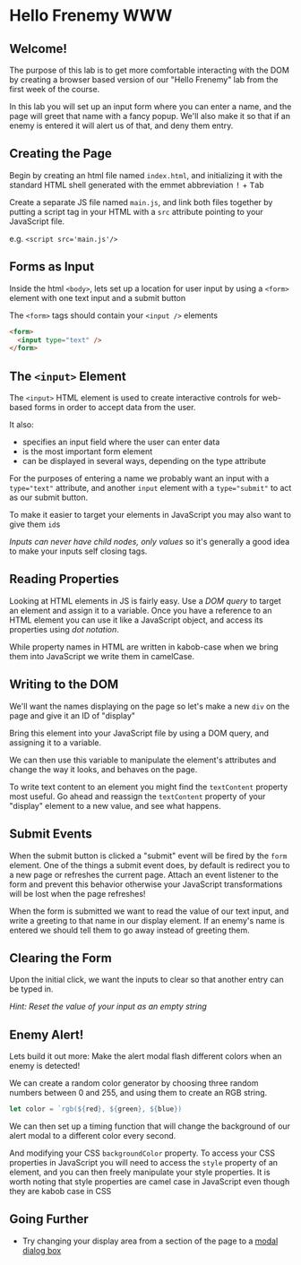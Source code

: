 # Hello Frenemy WWW

## Welcome!

The purpose of this lab is to get more comfortable interacting with the DOM by creating a browser based version of our "Hello Frenemy" lab from the first week of the course.

In this lab you will set up an input form where you can enter a name, and the page will greet that name with a fancy popup. We'll also make it so that if an enemy is entered it will alert us of that, and deny them entry.

## Creating the Page

Begin by creating an html file named `index.html`, and initializing it with the standard HTML shell generated with the emmet abbreviation <kbd>!</kbd> + <kbd>Tab</kbd>

Create a separate JS file named `main.js`, and link both files together by putting a script tag in your HTML with a `src` attribute pointing to your JavaScript file.

e.g. `<script src='main.js'/>`

## Forms as Input

Inside the html `<body>`, lets set up a location for user input by using a `<form>` element with one text input and a submit button

The `<form>` tags should contain your `<input />` elements

```html
<form>
  <input type="text" />
</form>
```

## The `<input>` Element

The `<input>` HTML element is used to create interactive controls for web-based forms in order to accept data from the user.

It also:

- specifies an input field where the user can enter data
- is the most important form element
- can be displayed in several ways, depending on the type attribute

For the purposes of entering a name we probably want an input with a `type="text"` attribute, and another `input` element with a `type="submit"` to act as our submit button.

To make it easier to target your elements in JavaScript you may also want to give them `id`s

*Inputs can never have child nodes, only values* so it's generally a good idea to make your inputs self closing tags.

## Reading Properties

Looking at HTML elements in JS is fairly easy. Use a *DOM query* to target an element and assign it to a variable. Once you have a reference to an HTML element you can use it like a JavaScript object, and access its properties using *dot notation*.

While property names in HTML are written in kabob-case when we bring them into JavaScript we write them in camelCase.

## Writing to the DOM

We'll want the names displaying on the page so let's make a new `div` on the page and give it an ID of "display"

Bring this element into your JavaScript file by using a DOM query, and assigning it to a variable.

We can then use this variable to manipulate the element's attributes and change the way it looks, and behaves on the page.

To write text content to an element you might find the `textContent` property most useful. Go ahead and reassign the `textContent` property of your "display" element to a new value, and see what happens.

## Submit Events

When the submit button is clicked a "submit" event will be fired by the `form` element. One of the things a submit event does, by default is redirect you to a new page or refreshes the current page. Attach an event listener to the form and prevent this behavior otherwise your JavaScript transformations will be lost when the page refreshes!

When the form is submitted we want to read the value of our text input, and write a greeting to that name in our display element. If an enemy's name is entered we should tell them to go away instead of greeting them.

## Clearing the Form

Upon the initial click, we want the inputs to clear so that another entry can be typed in.

*Hint: Reset the value of your input as an empty string*

## Enemy Alert!

Lets build it out more: Make the alert modal flash different colors when an enemy is detected!

We can create a random color generator by choosing three random numbers between 0 and 255, and using them to create an RGB string.

```js
let color = `rgb(${red}, ${green}, ${blue})
```

We can then set up a timing function that will change the background of our alert modal to a different color every second.

And modifying your CSS `backgroundColor` property. To access your CSS properties in JavaScript you will need to access the `style` property of an element, and you can then freely manipulate your style properties. It is worth noting that style properties are camel case in JavaScript even though they are kabob case in CSS

## Going Further

- Try changing your display area from a section of the page to a [modal dialog box](https://medium.com/@nerdplusdog/a-how-to-guide-for-modal-boxes-with-javascript-html-and-css-6a49d063987e)
